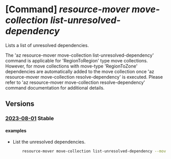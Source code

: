 # [Command] _resource-mover move-collection list-unresolved-dependency_

Lists a list of unresolved dependencies.

The 'az resource-mover move-collection list-unresolved-dependency' command is applicable for 'RegionToRegion' type move collections. However, for move collections with move-type 'RegionToZone' dependencies are automatically added to the move collection once 'az resource-mover move-collection resolve-dependency' is executed. Please refer to 'az resource-mover move-collection resolve-dependency' command documentation for additional details.

## Versions

### [2023-08-01](/Resources/mgmt-plane/L3N1YnNjcmlwdGlvbnMve30vcmVzb3VyY2Vncm91cHMve30vcHJvdmlkZXJzL21pY3Jvc29mdC5taWdyYXRlL21vdmVjb2xsZWN0aW9ucy97fS91bnJlc29sdmVkZGVwZW5kZW5jaWVz/2023-08-01.xml) **Stable**

<!-- mgmt-plane /subscriptions/{}/resourcegroups/{}/providers/microsoft.migrate/movecollections/{}/unresolveddependencies 2023-08-01 -->

#### examples

- List the unresolved dependencies.
    ```bash
        resource-mover move-collection list-unresolved-dependency --move-collection-name MyMoveCollection --resource-group MyResourceGroup
    ```
